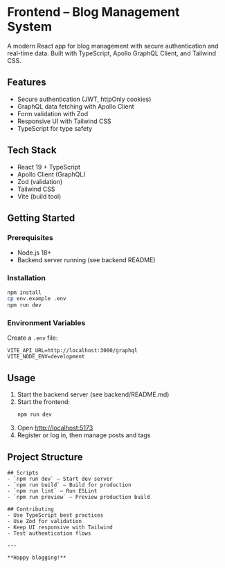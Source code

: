 # Frontend – Blog Management System

A modern React app for blog management with secure authentication and real-time data. Built with TypeScript, Apollo GraphQL Client, and Tailwind CSS.

## Features
- Secure authentication (JWT, httpOnly cookies)
- GraphQL data fetching with Apollo Client
- Form validation with Zod
- Responsive UI with Tailwind CSS
- TypeScript for type safety

## Tech Stack
- React 19 + TypeScript
- Apollo Client (GraphQL)
- Zod (validation)
- Tailwind CSS
- Vite (build tool)

## Getting Started

### Prerequisites
- Node.js 18+
- Backend server running (see backend README)

### Installation
```bash
npm install
cp env.example .env
npm run dev
```

### Environment Variables
Create a `.env` file:
```env
VITE_API_URL=http://localhost:3000/graphql
VITE_NODE_ENV=development
```

## Usage
1. Start the backend server (see backend/README.md)
2. Start the frontend:
   ```bash
   npm run dev
   ```
3. Open [http://localhost:5173](http://localhost:5173)
4. Register or log in, then manage posts and tags

## Project Structure
```
## Scripts
- `npm run dev` – Start dev server
- `npm run build` – Build for production
- `npm run lint` – Run ESLint
- `npm run preview` – Preview production build

## Contributing
- Use TypeScript best practices
- Use Zod for validation
- Keep UI responsive with Tailwind
- Test authentication flows

---

**Happy blogging!**
